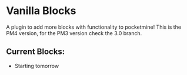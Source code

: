 # Vanilla Blocks
A plugin to add more blocks with functionality to pocketmine!
This is the PM4 version, for the PM3 version check the 3.0 branch.


## Current Blocks:

- Starting tomorrow 
